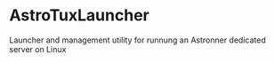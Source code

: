 # AstroTuxLauncher
 Launcher and management utility for runnung an Astronner dedicated server on Linux
